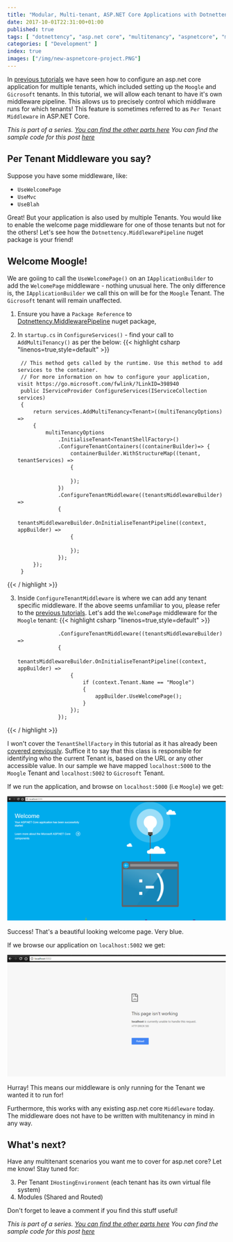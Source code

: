 ```yaml
---
title: "Modular, Multi-tenant, ASP.NET Core Applications with Dotnettency - Part 4"
date: 2017-10-01T22:31:00+01:00
published: true
tags: [ "dotnettency", "asp.net core", "multitenancy", "aspnetcore", "middleware"]
categories: [ "Development" ]
index: true
images: ["/img/new-aspnetcore-project.PNG"]
---
```


In [previous tutorials](/tags/dotnettency/) we have seen how to configure an asp.net core application for multiple tenants, which included setting up the `Moogle` and `Gicrosoft` tenants.
In this tutorial, we will allow each tenant to have it's own middleware pipeline. This allows us to precisely control which middlware runs for which tenants!
This feature is sometimes referred to as `Per Tenant Middleware` in ASP.NET Core.

*This is part of a series. [You can find the other parts here](/tags/dotnettency/)*
*You can find the sample code for this post [here](https://github.com/dazinator/Dotnettency.Samples)*
<!--more--> 

## Per Tenant Middleware you say?

Suppose you have some middleware, like:

- `UseWelcomePage`
- `UseMvc`
- `UseBlah`

Great! But your application is also used by multiple Tenants. You would like to enable the welcome page middleware for one of those tenants but not for the others!
Let's see how the `Dotnettency.MiddlewarePipeline` nuget package is your friend!

## Welcome Moogle!

We are goiing to call the `UseWelcomePage()` on an `IApplicationBuilder` to add the `WelcomePage` middleware - nothing unusual here. The only difference is, 
the `IApplicationBuilder` we call this on will be for the `Moogle` Tenant. The `Gicrosoft` tenant will remain unaffected.

1. Ensure you have a `Package Reference` to [Dotnettency.MiddlewarePipeline](https://www.nuget.org/packages/Dotnettency.MiddlewarePipeline/) nuget package,
2. In `startup.cs` in `ConfigureServices()` - find your call to `AddMultiTenancy()` as per the below:
{{< highlight csharp "linenos=true,style=default" >}}

        // This method gets called by the runtime. Use this method to add services to the container.
        // For more information on how to configure your application, visit https://go.microsoft.com/fwlink/?LinkID=398940
        public IServiceProvider ConfigureServices(IServiceCollection services)
        {
            return services.AddMultiTenancy<Tenant>((multiTenancyOptions) =>
            {
                multiTenancyOptions
                    .InitialiseTenant<TenantShellFactory>()
                    .ConfigureTenantContainers((containerBuilder)=> {
                        containerBuilder.WithStructureMap((tenant, tenantServices) =>
                        {

                        });
                    })
                    .ConfigureTenantMiddleware((tenantsMiddlewareBuilder) =>
                    {
                        tenantsMiddlewareBuilder.OnInitialiseTenantPipeline((context, appBuilder) =>
                        {
                           
                        });
                    });
            });
        }

{{< / highlight >}}

3. Inside `ConfigureTenantMiddleware` is where we can add any tenant specific middleware. If the above seems unfamiliar to you, please refer to the [previous tutorials](/tags/dotnettency/). Let's add the `WelcomePage` middleware for the `Moogle` tenant:
{{< highlight csharp "linenos=true,style=default" >}}

                    .ConfigureTenantMiddleware((tenantsMiddlewareBuilder) =>
                    {
                        tenantsMiddlewareBuilder.OnInitialiseTenantPipeline((context, appBuilder) =>
                        {
                            if (context.Tenant.Name == "Moogle")
                            {
                                appBuilder.UseWelcomePage();
                            }
                        });
                    });                            

{{< / highlight >}}


I won't cover the `TenantShellFactory` in this tutorial as it has already been [covered previously](/tags/dotnettency/). Suffice it to say that 
this class is responsible for identifying who the current Tenant is, based on the URL or any other accessible value. In our sample we have mapped 
`localhost:5000` to the `Moogle` Tenant and `localhost:5002` to `Gicrosoft` Tenant.

If we run the application, and browse on `localhost:5000` (i.e `Moogle`) we get:

![hellopagemiddleware.PNG](/img/hellopagemiddleware.PNG)

Success! That's a beautiful looking welcome page. Very blue.

If we browse our application on `localhost:5002` we get:

![error500.PNG](/img/error500.PNG)

Hurray! This means our middleware is only running for the Tenant we wanted it to run for!

Furthermore, this works with any existing asp.net core `Middleware` today. The middleware does not have to be written with multitenancy in mind in any way.

## What's next?

Have any multitenant scenarios you want me to cover for asp.net core? Let me know!
Stay tuned for:

3. Per Tenant `IHostingEnvironment` (each tenant has its own virtual file system)
4. Modules (Shared and Routed)

Don't forget to leave a comment if you find this stuff useful!

*This is part of a series. [You can find the other parts here](/tags/dotnettency/)*
*You can find the sample code for this post [here](https://github.com/dazinator/Dotnettency.Samples)*